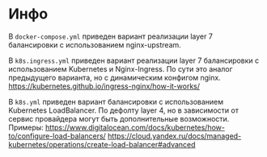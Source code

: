 # Инфо

В `docker-compose.yml` приведен вариант реализации layer 7 балансировки c использованием nginx-upstream.

В `k8s.ingress.yml` приведен вариант реализации layer 7 балансировки с использованием Kubernetes и Nginx-Ingress.
По сути это аналог предыдущего варианта, но с динамическим конфигом nginx.
https://kubernetes.github.io/ingress-nginx/how-it-works/

В `k8s.yml` приведен вариант балансировки с использованием Kubernetes LoadBalancer.
По дефолту layer 4, но в зависимости от сервис провайдера могут быть дополнительные возможности.
Примеры:
https://www.digitalocean.com/docs/kubernetes/how-to/configure-load-balancers/
https://cloud.yandex.ru/docs/managed-kubernetes/operations/create-load-balancer#advanced

